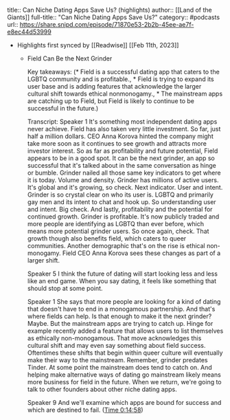 title:: Can Niche Dating Apps Save Us? (highlights)
author:: [[Land of the Giants]]
full-title:: "Can Niche Dating Apps Save Us?"
category:: #podcasts
url:: https://share.snipd.com/episode/71870e53-2b2b-45ee-ae7f-e8ec44d53999

- Highlights first synced by [[Readwise]] [[Feb 11th, 2023]]
	- Field Can Be the Next Grinder
	  
	  Key takeaways:
	  (* Field is a successful dating app that caters to the LGBTQ community and is profitable., * Field is trying to expand its user base and is adding features that acknowledge the larger cultural shift towards ethical nonmonogamy., * The mainstream apps are catching up to Field, but Field is likely to continue to be successful in the future.)
	  
	  Transcript:
	  Speaker 1
	  It's something most independent dating apps never achieve. Field has also taken very little investment. So far, just half a million dollars. CEO Anna Korova hinted the company might take more soon as it continues to see growth and attracts more investor interest. So as far as profitability and future potential, Field appears to be in a good spot. It can be the next grinder, an app so successful that it's talked about in the same conversation as hinge or bumble. Grinder nailed all those same key indicators to get where it is today. Volume and density. Grinder has millions of active users. It's global and it's growing, so check. Next indicator. User and intent. Grinder is so crystal clear on who its user is. LGBTQ and primarily gay men and its intent to chat and hook up. So understanding user and intent. Big check. And lastly, profitability and the potential for continued growth. Grinder is profitable. It's now publicly traded and more people are identifying as LGBTQ than ever before, which means more potential grinder users. So once again, check. That growth though also benefits field, which caters to queer communities. Another demographic that's on the rise is ethical non-monogamy. Field CEO Anna Korova sees these changes as part of a larger shift.
	  
	  Speaker 5
	  I think the future of dating will start looking less and less like an end game. When you say dating, it feels like something that should stop at some point.
	  
	  Speaker 1
	  She says that more people are looking for a kind of dating that doesn't have to end in a monogamous partnership. And that's where fields can help. Is that enough to make it the next grinder? Maybe. But the mainstream apps are trying to catch up. Hinge for example recently added a feature that allows users to list themselves as ethically non-monogamous. That move acknowledges this cultural shift and may even say something about field success. Oftentimes these shifts that begin within queer culture will eventually make their way to the mainstream. Remember, grinder predates Tinder. At some point the mainstream does tend to catch on. And helping make alternative ways of dating go mainstream likely means more business for field in the future. When we return, we're going to talk to other founders about other niche dating apps.
	  
	  Speaker 9
	  And we'll examine which apps are bound for success and which are destined to fail. ([Time 0:14:58](https://share.snipd.com/snip/b678d4a9-02e2-4d37-afee-1d7c77de03b2))